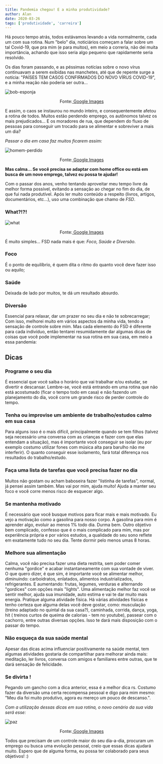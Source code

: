 ```yaml
---
title: Pandemia chegou! E a minha produtividade?
author: Alan
date: 2020-03-26
tags: ['produtividade', 'carreira']
---
```


<!-- Introduction to my blog post -->

Há pouco tempo atrás, todos estávamos levando a vida normalmente, cada um com sua rotina. Num "belo" dia, noticiários começam a falar sobre um tal Covid-19, que pra mim (e para muitos), em meio a correria, não dei muita importância, achando que isso seria algo pequeno que rapidamente seria resolvido.

Os dias foram passando, e as péssimas notícias sobre o novo vírus continuavam a serem exibidas nas manchetes, até que de repente surge a notícia: "PAÍSES TEM CASOS CONFIRMADOS DO NOVO VÍRUS COVID-19", e a minha reação não poderia ser outra...

<img src="https://media-exp1.licdn.com/dms/image/C4D12AQELXic5LixyHQ/article-inline_image-shrink_1000_1488/0/1585186952686?e=1614816000&v=beta&t=ap4oxJqDcZjpK1XxD0Oyga0brQC48sHiIyDKBsEV-Bs" style="display:flex;margin:auto" alt="bob-esponja">

<span style="display:flex;justify-content:center">Fonte: <a href="https://media-exp1.licdn.com/dms/image/C4D12AQELXic5LixyHQ/article-inline_image-shrink_1000_1488/0/1585186952686?e=1614816000&v=beta&t=ap4oxJqDcZjpK1XxD0Oyga0brQC48sHiIyDKBsEV-Bs" target="_blank" rel="noopener noreferrer">&nbsp;Google Images</a>
</span>


E assim, o caos se instaurou no mundo inteiro, e consequentemente afetou a rotina de todos. Muitos estão perdendo emprego, os autônomos talvez os mais prejudicados... E os moradores de rua, que dependem do fluxo de pessoas para conseguir um trocado para se alimentar e sobreviver a mais um dia?

_Passar o dia em casa faz muitos ficarem assim:_

<img src="https://media-exp1.licdn.com/dms/image/C4D12AQHJV-JmvcEZgA/article-inline_image-shrink_1000_1488/0/1585193909499?e=1614816000&v=beta&t=2OvOvVWrVI6z8OdvMNNWHtk09FmzH0OKQOl1UIWTV4o" style="display:flex;margin:auto;max-height:400px;max-width:100%" alt="homem-perdido">

<span style="display:flex;justify-content:center">Fonte: <a href="https://media-exp1.licdn.com/dms/image/C4D12AQHJV-JmvcEZgA/article-inline_image-shrink_1000_1488/0/1585193909499?e=1614816000&v=beta&t=2OvOvVWrVI6z8OdvMNNWHtk09FmzH0OKQOl1UIWTV4o" target="_blank" rel="noopener noreferrer">&nbsp;Google Images</a>
</span>

**Mas calma... Se você precisa se adaptar com home office ou está em busca de um novo emprego, talvez eu possa te ajudar!**

Com o passar dos anos, venho tentando aproveitar meu tempo livre da melhor forma possível, evitando a sensação ao chegar no fim do dia, de que fui nada produtível. Após ler muito conteúdo a respeito (livros, artigos, documentários, etc...), uso uma combinação que chamo de _FSD_.

### What?!?!

<img src="https://media-exp1.licdn.com/dms/image/C4D12AQEUIlWAf3yVAA/article-inline_image-shrink_1000_1488/0/1585189094651?e=1614816000&v=beta&t=_Fkux2AlSZE3tSpO_ZaHk4Fznwc1-WiPsFZ1M1H5qdU" style="display:flex;margin:auto;max-height:300px;max-width:100%" alt="what">

<span style="display:flex;justify-content:center">Fonte: <a href="https://media-exp1.licdn.com/dms/image/C4D12AQEUIlWAf3yVAA/article-inline_image-shrink_1000_1488/0/1585189094651?e=1614816000&v=beta&t=_Fkux2AlSZE3tSpO_ZaHk4Fznwc1-WiPsFZ1M1H5qdU" target="_blank" rel="noopener noreferrer">&nbsp;Google Images</a>
</span>


É muito simples...
FSD nada mais é que: _Foco, Saúde e Diversão_.

### Foco

É o ponto de equilíbrio, é quem dita o ritmo do quanto você deve fazer isso ou aquilo;

### Saúde

Deixada de lado por muitos, te dá um resultado absurdo.

### Diversão

Essencial para relaxar, dar um prazer no seu dia e não te sobrecarregar;
Com isso, melhorei muito em vários aspectos da minha vida, tendo a sensação de controle sobre mim. Mas cada elemento do FSD é diferente para cada indivíduo, então tentarei resumidamente dar algumas dicas de coisas que você pode implementar na sua rotina em sua casa, em meio a essa pandemia:

## Dicas

### Programe o seu dia

É essencial que você saiba o horário que vai trabalhar e/ou estudar, se divertir e descansar. Lembre-se, você está entrando em uma rotina que não está acostumado (ficar o tempo todo em casa) e não fazendo um planejamento do dia, você corre um grande risco de perder controle do tempo.

### Tenha ou improvise um ambiente de trabalho/estudos calmo em sua casa

Para alguns isso é o mais difícil, principalmente quando se tem filhos (talvez seja necessário uma conversa com as crianças e fazer com que elas entendam a situação), mas é importante você conseguir se isolar (eu por exemplo costumo utilizar fones com música alta para barulho não me interferir). O quanto conseguir esse isolamento, fará total diferença nos resultados do trabalho/estudo.

### Faça uma lista de tarefas que você precisa fazer no dia

Muitos não gostam ou acham baboseira fazer "listinha de tarefas", normal, já pensei assim também. Mas vai por mim, ajuda muito! Ajuda a manter seu foco e você corre menos risco de esquecer algo.

### Se mantenha motivado

É necessário que você busque motivos para ficar mais e mais motivado. Eu vejo a motivação como a gasolina para nosso corpo. A gasolina para mim é aprender algo, evoluir ao menos 1% todo dia.
Durma bem. Outro objetivo bem complicado, confesso que é o mais complicado para mim, mas por experiência própria e por vários estudos, a qualidade do seu sono reflete em exatamente tudo no seu dia. Tente dormir pelo menos umas 8 horas.

### Melhore sua alimentação

Calma, você não precisa fazer uma dieta restrita, sem poder comer nenhuma "gordice" e acabar instantaneamente com sua vontade de viver. O que quero dizer, é que sim, é importante você se alimentar melhor, diminuindo: carboidratos, enlatados, alimentos industrializados, refrigerantes. E aumentando: frutas, legumes, verduras e alternando "gordices" com opções mais "lights". Uma alimentação melhor faz você se sentir melhor, ajuda sua imunidade, auto estima e vai te dar muito mais energia.
Pratique alguma atividade física. Há várias atividades físicas e tenho certeza que alguma delas você deve gostar, como: musculação (treino adaptado no quintal da sua casa?), caminhada, corrida, dança, yoga, hit ( treinos curtos de queima de calorias - tem no youtube), passear com o cachorro, entre outras diversas opções. Isso te dará mais disposição com o passar do tempo.

### Não esqueça da sua saúde mental

Apesar das dicas acima influenciar positivamente na saúde mental, tem algumas atividades gostaria de compartilhar para melhorar ainda mais: meditação, ler livros, conversa com amigos e familiares entre outras, que te dará sensação de felicidade.


### Se divirta !

Pegando um gancho com a dica anterior, essa é a melhor dica rs. Costumo fazer da diversão uma certa recompensa pessoal e digo para mim mesmo: "Meu dia foi muito produtivo, agora eu mereço um pouco de descanso.".

_Com a utilização dessas dicas em sua rotina, o novo cenário da sua vida será esse:_

<img src="https://media-exp1.licdn.com/dms/image/C4D12AQECE95uj7XiNA/article-inline_image-shrink_1000_1488/0/1585194190580?e=1614816000&v=beta&t=iG42PUCm23a5dLXjGvrGwgsemFCkmWtW8CvjU4ut0Qo" alt="paz" style="display:flex;margin:auto;max-height:400px;max-width:100%">

<span style="display:flex;justify-content:center">Fonte: <a href="https://media-exp1.licdn.com/dms/image/C4D12AQECE95uj7XiNA/article-inline_image-shrink_1000_1488/0/1585194190580?e=1614816000&v=beta&t=iG42PUCm23a5dLXjGvrGwgsemFCkmWtW8CvjU4ut0Qo" target="_blank" rel="noopener noreferrer">&nbsp;Google Images</a>
</span>

Todos que precisam de um controle maior do seu dia-a-dia, procuram um emprego ou busca uma evolução pessoal, creio que essas dicas ajudará muito. Espero que de alguma forma, eu possa ter colaborado para seus objetivos! :)


